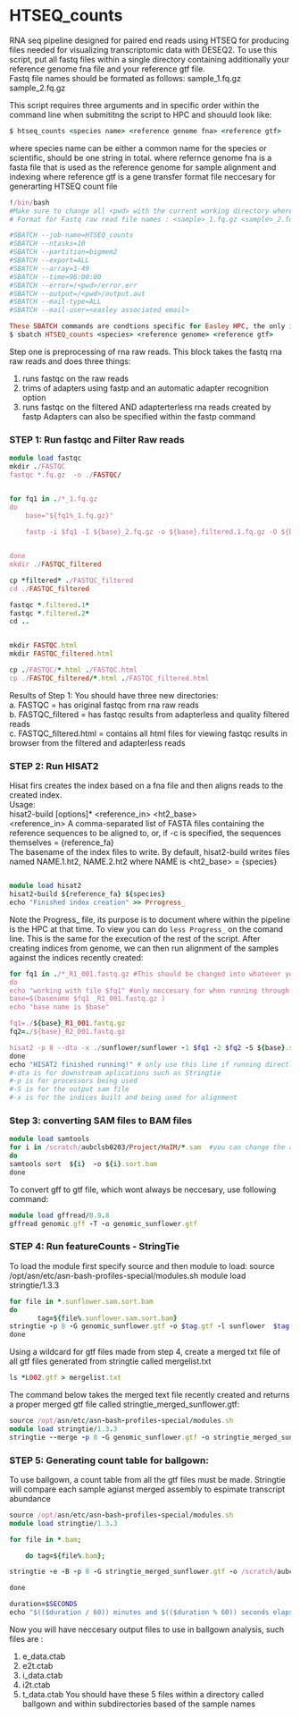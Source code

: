 # HTSEQ_counts
RNA seq pipeline designed for paired end reads using HTSEQ for producing files needed for visualizing transcriptomic data with DESEQ2. To use this script, put all fastq files within a single directory containing additionally your reference genome fna file and your reference gtf file.  
Fastq file names should be formated as follows: sample_1.fq.gz sample_2.fq.gz

This script requires three arguments and in specific order within the command line when submititng the script to HPC and shouuld look like: 
```ruby
$ htseq_counts <species name> <reference genome fna> <reference gtf> 
```
where species name can be either a common name for the species or scientific, should be one string in total.
where refernce genome fna is a fasta file that is used as the reference genome for sample alignment and indexing 
where reference gtf is a gene transfer format  file neccesary for generarting HTSEQ count file 

```ruby 
!/bin/bash
#Make sure to change all <pwd> with the current working directory where you have all fastq raw reads and your gft and reference genome 
# Format for Fastq raw read file names : <sample>_1.fq.gz <sample>_2.fq.gz

#SBATCH --job-name=HTSEQ_counts
#SBATCH --ntasks=10
#SBATCH --partition=bigmem2
#SBATCH --export=ALL
#SBATCH --array=1-49
#SBATCH --time=96:00:00
#SBATCH --error=/<pwd>/error.err
#SBATCH --output=/<pwd>/output.out
#SBATCH --mail-type=ALL
#SBATCH --mail-user=<easley associated email> 

These SBATCH commands are condtions specific for Easley HPC, the only important and universal command from this block is the shebang line. if using easley, to submit the script:
$ sbatch HTSEQ_counts <species> <reference genome> <reference gtf> 
```


Step one is preprocessing of rna raw reads. This block takes the fastq rna raw reads and does three things:  
1) runs fastqc on the raw reads   
2) trims of adapters using fastp and an automatic adapter recognition option  
3) runs fastqc on the filtered AND adapterterless rna reads created by fastp 
Adapters can also be specified within the fastp command

### STEP 1: Run fastqc and Filter Raw reads
```ruby
module load fastqc
mkdir ./FASTQC
fastqc *.fq.gz  -o ./FASTQC/  


for fq1 in ./*_1.fq.gz 
do 
    base="${fq1%_1.fq.gz}"
   
    fastp -i $fq1 -I ${base}_2.fq.gz -o ${base}.filtered.1.fq.gz -O ${base}.filtered.2.fq.gz --detect_adapter_for_pe --qualified_quality_phred 20 -h ${base}_fastp.html -j ${base}_fastp.json


done
mkdir ./FASTQC_filtered

cp *filtered* ./FASTQC_filtered
cd ./FASTQC_filtered

fastqc *.filtered.1*  
fastqc *.filtered.2* 
cd ..


mkdir FASTQC.html
mkdir FASTQC_filtered.html

cp ./FASTQC/*.html ./FASTQC.html
cp ./FASTQC_filtered/*.html ./FASTQC_filtered.html

```
Results of Step 1: You should have three new directories:  
a. FASTQC = has original fastqc from rna raw reads  
b. FASTQC_filtered  = has fastqc results from adapterless and quality filtered reads   
c. FASTQC_filtered.html = contains all html files for viewing fastqc results in browser from the filtered and adapterless reads 




### STEP 2: Run HISAT2

Hisat firs creates the index based on a fna file and then aligns reads to the created index.   
Usage:  
hisat2-build [options]* <reference_in> <ht2_base>  
<reference_in> A comma-separated list of FASTA files containing the reference sequences to be aligned to, or, if -c is specified, the sequences themselves = {reference_fa}   
<ht2-base> The basename of the index files to write. By default, hisat2-build writes files named NAME.1.ht2, NAME.2.ht2 where NAME is <ht2_base> = {species}  
```ruby 

module load hisat2
hisat2-build ${reference_fa} ${species}
echo "Finished index creation" >> Prrogress_ 
```
Note the Progress_ file, its purpose is to document where within the pipeline is the HPC at that time. To view you can do `less Progress_` on the comand line. This is the same for the execution of the rest of the script. 
After creating indices from genome, we can then run alignment of the samples against the indices recently created:  
```ruby
for fq1 in ./*_R1_001.fastq.gz #This should be changed into whatever you have last in sample names common between all samples 
do
echo "working with file $fq1" #only neccesary for when running through the terminal
base=$(basename $fq1 _R1_001.fastq.gz )
echo "base name is $base"

fq1=./${base}_R1_001.fastq.gz
fq2=./${base}_R2_001.fastq.gz

hisat2 -p 8 --dta -x ./sunflower/sunflower -1 $fq1 -2 $fq2 -S ${base}.sunflower.sam
done
echo "HISAT2 finished running!" # only use this line if running directly from terminal
#-dta is for downstream aplications such as Stringtie
#-p is for processors being used
#-S is for the output sam file
#-x is for the indices built and being used for alignment
```



### Step 3: converting SAM files to BAM files
```ruby
module load samtools
for i in /scratch/aubclsb0203/Project/HaIM/*.sam  #you can change the absolute path to relative path
do
samtools sort  ${i}  -o ${i}.sort.bam
done
```

To convert  gff to gtf file, which wont always be neccesary, use following command: 
```ruby
module load gffread/0.9.8
gffread genomic.gff -T -o genomic_sunflower.gtf
```


### STEP 4: Run featureCounts - StringTie
To load the module first specify source and then module to load:
source /opt/asn/etc/asn-bash-profiles-special/modules.sh
module load stringtie/1.3.3
```ruby
for file in *.sunflower.sam.sort.bam
do
       tag=${file%.sunflower.sam.sort.bam}
stringtie -p 8 -G genomic_sunflower.gtf -o $tag.gtf -l sunflower  $tag.sunflower.sam.sort.bam
done
```
Using a wildcard for gtf files made from step 4, create a merged txt file of all gtf files generated from stringtie called mergelist.txt 
```ruby
ls *L002.gtf > mergelist.txt 
```

The command below takes the merged text file recently created and returns a proper merged gtf file called stringtie_merged_sunflower.gtf:
```ruby
source /opt/asn/etc/asn-bash-profiles-special/modules.sh
module load stringtie/1.3.3
stringtie --merge -p 8 -G genomic_sunflower.gtf -o stringtie_merged_sunflower.gtf mergelist.txt
```

### STEP 5: Generating count table for ballgown:
To use ballgown, a count table from all the gtf files must be made. Stringtie will compare each sample agianst merged assembly to espimate transcript abundance
```ruby
source /opt/asn/etc/asn-bash-profiles-special/modules.sh
module load stringtie/1.3.3

for file in *.bam;

    do tag=${file%.bam};

stringtie -e -B -p 8 -G stringtie_merged_sunflower.gtf -o /scratch/aubclsb0203/Project/HaIM/ballgown/$tag/$tag.gtf $tag.bam

done

duration=$SECONDS
echo "$(($duration / 60)) minutes and $(($duration % 60)) seconds elapsed."
```
Now you will have neccesary output files to use in ballgown analysis, such files are : 
1. e_data.ctab
2. e2t.ctab
3. i_data.ctab
4. i2t.ctab
5. t_data.ctab
You should have these 5 files within a directory called ballgown and within subdirectories based of the sample names 
